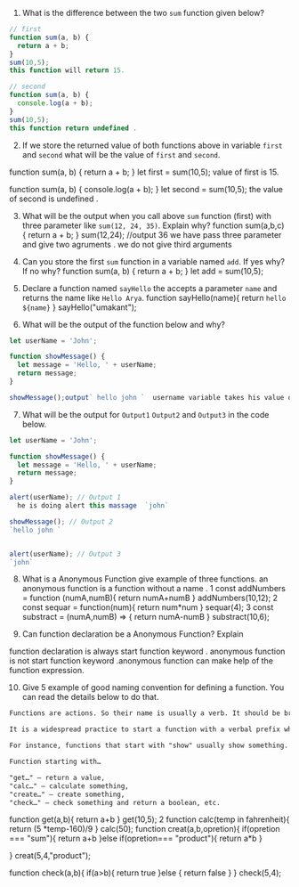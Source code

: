 1. What is the difference between the two `sum` function given below?

```js
// first
function sum(a, b) {
  return a + b;
}
sum(10,5);
this function will return 15.

// second
function sum(a, b) {
  console.log(a + b);
}
sum(10,5);
this function return undefined .
```

2. If we store the returned value of both functions above in variable `first` and `second` what will be the value of `first` and `second`.

function sum(a, b) {
return a + b;
}
let first = sum(10,5);
value of first is 15.

function sum(a, b) {
console.log(a + b);
}
let second = sum(10,5);
the value of second is undefined .

3. What will be the output when you call above `sum` function (first) with three parameter like `sum(12, 24, 35)`. Explain why?
   function sum(a,b,c) {
   return a + b;
   }
   sum(12,24);
   //output 36 we have pass three parameter and give two agruments . we do not give third arguments   
4. Can you store the first `sum` function in a variable named `add`. If yes why? If no why?
   function sum(a, b) {
   return a + b;
   }
   let add = sum(10,5);

5. Declare a function named `sayHello` the accepts a parameter `name` and returns the name like `Hello Arya`.
   function sayHello(name){
   return `hello ${name}`
   }
   sayHello("umakant");

6. What will be the output of the function below and why?

```js
let userName = 'John';

function showMessage() {
  let message = 'Hello, ' + userName;
  return message;
}

showMessage();output` hello john `  username variable takes his value outside of the function.
```

7. What will be the output for `Output1` `Output2` and `Output3` in the code below.

```js
let userName = 'John';

function showMessage() {
  let message = 'Hello, ' + userName;
  return message;
}

alert(userName); // Output 1
  he is doing alert this massage  `john`

showMessage(); // Output 2
`hello john `


alert(userName); // Output 3
`john`
```

8. What is a Anonymous Function give example of three functions.
   an anonymous function is a function without a name .
   1 const addNumbers = function (numA,numB){
   return numA+numB
   }
   addNumbers(10,12);
   2 const sequar = function(num){
   return num\*num
   }
   sequar(4);
   3 const substract = (numA,numB) => {
   return numA-numB
   }
   substract(10,6);

9. Can function declaration be a Anonymous Function? Explain

function declaration is always start function keyword . anonymous function is not start function keyword .anonymous function can make help of the function expression.

10. Give 5 example of good naming convention for defining a function. You can read the details below to do that.

```md
Functions are actions. So their name is usually a verb. It should be brief, as accurate as possible and describe what the function does, so that someone reading the code gets an indication of what the function does.

It is a widespread practice to start a function with a verbal prefix which vaguely describes the action. There must be an agreement within the team on the meaning of the prefixes.

For instance, functions that start with "show" usually show something.

Function starting with…

"get…" – return a value,
"calc…" – calculate something,
"create…" – create something,
"check…" – check something and return a boolean, etc.
```

function get(a,b){
return a+b
}
get(10,5);
2 function calc(temp in fahrenheit){
return (5 \*temp-160)/9
}
calc(50);
function creat(a,b,opretion){
if(opretion === "sum"){
return a+b
}else if(opretion=== "product"){
  return a*b
}

}
creat(5,4,"product");

function check(a,b){
  if(a>b){
    return true
  }else {
    return false
  }
}
check(5,4);